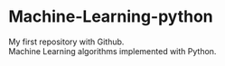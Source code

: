 # Machine-Learning-python
My first repository with Github.</br>
Machine Learning algorithms implemented with Python.
